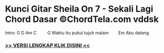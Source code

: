
 # Kunci Gitar Sheila On 7 - Sekali Lagi Chord Dasar ©ChordTela.com vddsk


Intro: G D Am C         G Waktu itu pukul tujuh malam        Em Aku datang

###  <a href="https://shortlighzx.web.app?sq=Kunci Gitar Sheila On 7 - Sekali Lagi Chord Dasar ©ChordTela.com"> >> VERSI LENGKAP KLIK DISINI << </a>
